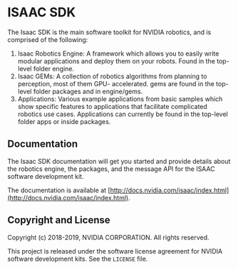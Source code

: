 # ISAAC SDK

The Isaac SDK is the main software toolkit for NVIDIA robotics, and is comprised of the following:
1. Isaac Robotics Engine: A framework which allows you to easily write modular applications and
deploy them on your robots. Found in the top-level folder engine.
2. Isaac GEMs: A collection of robotics algorithms from planning to perception, most of them GPU-
accelerated. gems are found in the top-level folder packages and in engine/gems.
3. Applications: Various example applications from basic samples which show specific features to
applications that facilitate complicated robotics use cases. Applications can currently be found in
the top-level folder apps or inside packages.

## Documentation

The Isaac SDK documentation will get you started and provide details about the robotics engine, the
packages, and the message API for the ISAAC software development kit.

The documentation is available at [http://docs.nvidia.com/isaac/index.html](http://docs.nvidia.com/isaac/index.html).

## Copyright and License

Copyright (c) 2018-2019, NVIDIA CORPORATION. All rights reserved.

This project is released under the software license agreement for NVIDIA software development kits.
See the `LICENSE` file.

